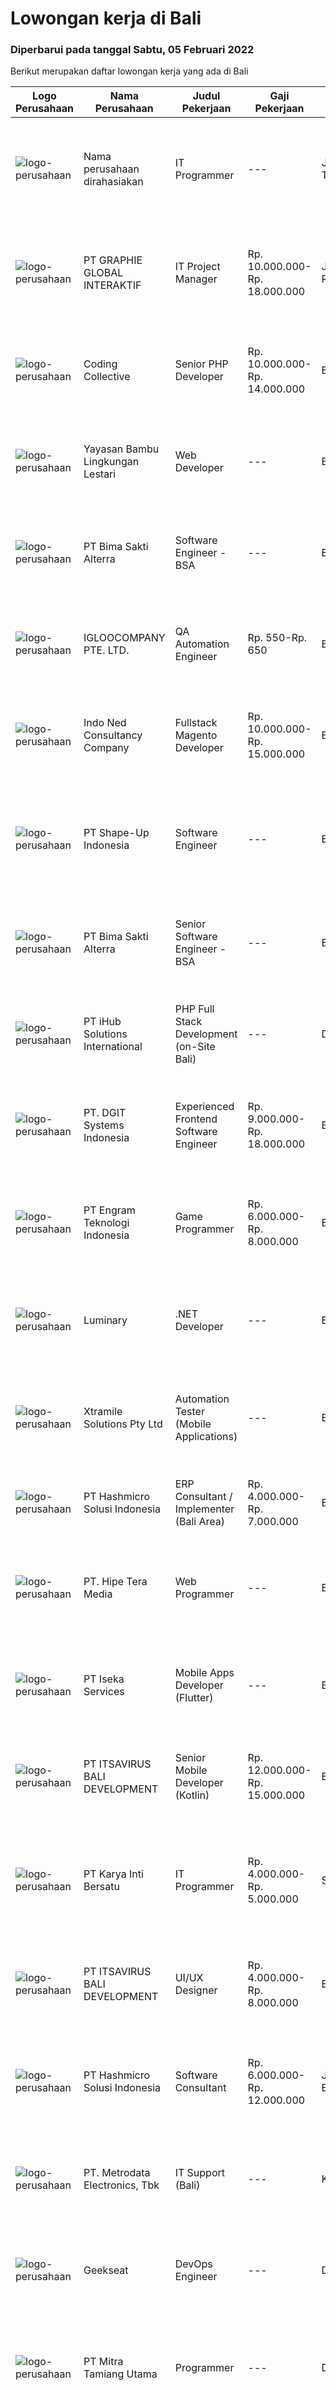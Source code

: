 
  # Lowongan kerja di Bali

  ### Diperbarui pada tanggal Sabtu, 05 Februari 2022

  Berikut merupakan daftar lowongan kerja yang ada di Bali

  |Logo Perusahaan | Nama Perusahaan | Judul Pekerjaan | Gaji Pekerjaan | Lokasi | Deskripsi | Tanggal diunggah | Pranala |
  | -------------- | --------------- | --------------- | --------- | --------- | -------------- | ------- | ----------- |
  |![logo-perusahaan](https://us.123rf.com/450wm/pavelstasevich/pavelstasevich1811/pavelstasevich181101027/112815900-stock-vector-no-image-available-icon-flat-vector.jpg?ver=6)|Nama perusahaan dirahasiakan|IT Programmer|---|Jawa Timur|Pendidikan minimal S1 segala jurusan Memiliki pengetahuan mengenai PHP dan bahasa pemrograman lainnya Gaji negotiable disesuaikan dengan kemampuan...|Rabu, 02 Februari 2022|https://www.jobstreet.co.id/id/job/it-programmer-3776288?token=0~21f2dc8a-4703-46e7-876f-ef9d6c73f284&sectionRank=1&jobId=jobstreet-id-job-3776288|
|![logo-perusahaan](https://image-service-cdn.seek.com.au/2e9b30f32ffba0c2fa40f1f1fc980a1e7e39cf38/ee4dce1061f3f616224767ad58cb2fc751b8d2dc)|PT GRAPHIE GLOBAL INTERAKTIF|IT Project Manager|Rp. 10.000.000-Rp. 18.000.000|Jakarta Raya|KUALIFIKASI: max 40 tahun S1/S2 Ilmu Komputer Mempunyai kemampuan komunikasi yang baik Memiliki pengalaman pekerjaan minimal 3 tahun di pengemangan...|Rabu, 02 Februari 2022|https://www.jobstreet.co.id/id/job/it-project-manager-3776555?token=0~21f2dc8a-4703-46e7-876f-ef9d6c73f284&sectionRank=2&jobId=jobstreet-id-job-3776555|
|![logo-perusahaan](https://image-service-cdn.seek.com.au/173d90a4796b9060b32d48ba09d1cc3a5bacc8b1/ee4dce1061f3f616224767ad58cb2fc751b8d2dc)|Coding Collective|Senior PHP Developer|Rp. 10.000.000-Rp. 14.000.000|Bali|The ideal candidate is a highly resourceful and innovative developer with extensive experience in the layout, design, and coding of websites...|Jumat, 04 Februari 2022|https://www.jobstreet.co.id/id/job/senior-php-developer-3770063?token=0~21f2dc8a-4703-46e7-876f-ef9d6c73f284&sectionRank=3&jobId=jobstreet-id-job-3770063|
|![logo-perusahaan](https://image-service-cdn.seek.com.au/96d94712331f436e09dfdc1445148154cd97356d/ee4dce1061f3f616224767ad58cb2fc751b8d2dc)|Yayasan Bambu Lingkungan Lestari|Web Developer|---|Bali|The main goal of Web developers is to build and provide the best experience for visitors to a site. Set the page layout, style of the content on the...|Rabu, 02 Februari 2022|https://www.jobstreet.co.id/id/job/web-developer-3777209?token=0~21f2dc8a-4703-46e7-876f-ef9d6c73f284&sectionRank=4&jobId=jobstreet-id-job-3777209|
|![logo-perusahaan](https://image-service-cdn.seek.com.au/3b449304b19b7a5909fe2d6166b69cb2e3dfc9ad/ee4dce1061f3f616224767ad58cb2fc751b8d2dc)|PT Bima Sakti Alterra|Software Engineer - BSA|---|Bali|Area Responsibility:● Develop software solutions by studying information needs; conferring with users; studying systems flow, data usage and work...|Kamis, 03 Februari 2022|https://www.jobstreet.co.id/id/job/software-engineer-bsa-3769087?token=0~21f2dc8a-4703-46e7-876f-ef9d6c73f284&sectionRank=5&jobId=jobstreet-id-job-3769087|
|![logo-perusahaan](https://image-service-cdn.seek.com.au/c5ae64cbbd3cc7cf0d28f2b7937a0f4838c481ef/ee4dce1061f3f616224767ad58cb2fc751b8d2dc)|IGLOOCOMPANY PTE. LTD.|QA Automation Engineer|Rp. 550-Rp. 650|Bali|Job purposeWe are looking for a talented QA Automation Engineer to join our team. The candidate that will succeed in this position will be able...|Kamis, 03 Februari 2022|https://www.jobstreet.co.id/id/job/qa-automation-engineer-9242795/origin/sg?token=0~21f2dc8a-4703-46e7-876f-ef9d6c73f284&sectionRank=6&jobId=jobstreet-sg-job-9242795|
|![logo-perusahaan](https://image-service-cdn.seek.com.au/52e07e163b695c48150a669984b7a247186ea762/ee4dce1061f3f616224767ad58cb2fc751b8d2dc)|Indo Ned Consultancy Company|Fullstack Magento Developer|Rp. 10.000.000-Rp. 15.000.000|Bali|Note: This job is not at IndoNed. You will be working for a Dutch company called U Digital (U B.V.) in Indonesia. U Digital is responsible for the...|Kamis, 03 Februari 2022|https://www.jobstreet.co.id/id/job/fullstack-magento-developer-3779005?token=0~21f2dc8a-4703-46e7-876f-ef9d6c73f284&sectionRank=7&jobId=jobstreet-id-job-3779005|
|![logo-perusahaan](https://image-service-cdn.seek.com.au/3fc098deac56b6be857f15ab34d54b1ee2c248c7/ee4dce1061f3f616224767ad58cb2fc751b8d2dc)|PT Shape-Up Indonesia|Software Engineer|---|Badung|Deskripsi Pekerjaan :Sebuah start-up company di bidang healthcare, dengan parent company yang sudah established selama 17 tahun, sedang membentuk team...|Rabu, 02 Februari 2022|https://www.jobstreet.co.id/id/job/software-engineer-3767203?token=0~21f2dc8a-4703-46e7-876f-ef9d6c73f284&sectionRank=8&jobId=jobstreet-id-job-3767203|
|![logo-perusahaan](https://image-service-cdn.seek.com.au/3b449304b19b7a5909fe2d6166b69cb2e3dfc9ad/ee4dce1061f3f616224767ad58cb2fc751b8d2dc)|PT Bima Sakti Alterra|Senior Software Engineer - BSA|---|Bali|Area Responsibility:● Develop software solutions by studying information needs; conferring with users; studying systems flow, data usage and work...|Kamis, 03 Februari 2022|https://www.jobstreet.co.id/id/job/senior-software-engineer-bsa-3769085?token=0~21f2dc8a-4703-46e7-876f-ef9d6c73f284&sectionRank=9&jobId=jobstreet-id-job-3769085|
|![logo-perusahaan](https://image-service-cdn.seek.com.au/d125871d9d6e846f1914c9393c2759abe5b95362/ee4dce1061f3f616224767ad58cb2fc751b8d2dc)|PT iHub Solutions International|PHP Full Stack Development (on-Site Bali)|---|Denpasar|PHP Senior Programmer PT IHub Solutions InternationalAbout PT IHub Solutions International:PT IHub Solutions International is a rapidly growing...|Rabu, 02 Februari 2022|https://www.jobstreet.co.id/id/job/php-full-stack-development-on-site-bali-3759408?token=0~21f2dc8a-4703-46e7-876f-ef9d6c73f284&sectionRank=10&jobId=jobstreet-id-job-3759408|
|![logo-perusahaan](https://image-service-cdn.seek.com.au/86a88c2f6d7d45552583132278caf70ef23e7608/ee4dce1061f3f616224767ad58cb2fc751b8d2dc)|PT. DGIT Systems Indonesia|Experienced Frontend Software Engineer|Rp. 9.000.000-Rp. 18.000.000|Badung|We are looking for talented developers to join an experienced team of front-end engineers working on our flagship product Telflow, a multi-award...|Rabu, 02 Februari 2022|https://www.jobstreet.co.id/id/job/experienced-frontend-software-engineer-3766758?token=0~21f2dc8a-4703-46e7-876f-ef9d6c73f284&sectionRank=11&jobId=jobstreet-id-job-3766758|
|![logo-perusahaan](https://image-service-cdn.seek.com.au/d367c91e7d2b8df7f425a4b9a8dc465c243f98d0/ee4dce1061f3f616224767ad58cb2fc751b8d2dc)|PT Engram Teknologi Indonesia|Game Programmer|Rp. 6.000.000-Rp. 8.000.000|Bali|Responsibilities: Prototyping gameplay and mechanics Work with game designer to coordinate gameplay and mechanics Writing clean and optimized code to...|Kamis, 03 Februari 2022|https://www.jobstreet.co.id/id/job/game-programmer-3762377?token=0~21f2dc8a-4703-46e7-876f-ef9d6c73f284&sectionRank=12&jobId=jobstreet-id-job-3762377|
|![logo-perusahaan](https://image-service-cdn.seek.com.au/47abe8d118bc38177e876d261761593ecb1fa56d/ee4dce1061f3f616224767ad58cb2fc751b8d2dc)|Luminary|.NET Developer|---|Badung|Luminary is committed to being the agency of choice for the brightest minds in digital.We have been certified a Great Place to Work for the last 6...|Rabu, 02 Februari 2022|https://www.jobstreet.co.id/id/job/net-developer-3776548?token=0~21f2dc8a-4703-46e7-876f-ef9d6c73f284&sectionRank=13&jobId=jobstreet-id-job-3776548|
|![logo-perusahaan](https://image-service-cdn.seek.com.au/886dbb766c5bd832cea6f1bb5b5374b094ca8917/ee4dce1061f3f616224767ad58cb2fc751b8d2dc)|Xtramile Solutions Pty Ltd|Automation Tester (Mobile Applications)|---|Bali|Innovative job opportunity offering a high salary package, attractive bonus remuneration and full remote working arrangement. This role will help...|Kamis, 03 Februari 2022|https://www.jobstreet.co.id/id/job/automation-tester-mobile-applications-3761131?token=0~21f2dc8a-4703-46e7-876f-ef9d6c73f284&sectionRank=14&jobId=jobstreet-id-job-3761131|
|![logo-perusahaan](https://image-service-cdn.seek.com.au/f6d60ad46f70dbd67cd5ea70ad66341689963cbd/ee4dce1061f3f616224767ad58cb2fc751b8d2dc)|PT Hashmicro Solusi Indonesia|ERP Consultant / Implementer (Bali Area)|Rp. 4.000.000-Rp. 7.000.000|Bali|*Fill this form to start our recruitment...|Rabu, 02 Februari 2022|https://www.jobstreet.co.id/id/job/erp-consultant-implementer-bali-area-3777092?token=0~21f2dc8a-4703-46e7-876f-ef9d6c73f284&sectionRank=15&jobId=jobstreet-id-job-3777092|
|![logo-perusahaan](https://us.123rf.com/450wm/pavelstasevich/pavelstasevich1811/pavelstasevich181101027/112815900-stock-vector-no-image-available-icon-flat-vector.jpg?ver=6)|PT. Hipe Tera Media|Web Programmer|---|Banten|Kualifikasi: Mempunyai kemampuan komunikasi yang baik Mampu bekerja dalam tim maupun individual Mampu bekerja dalam tekanan dan dateline Dapat...|Selasa, 01 Februari 2022|https://www.jobstreet.co.id/id/job/web-programmer-3775809?token=0~21f2dc8a-4703-46e7-876f-ef9d6c73f284&sectionRank=16&jobId=jobstreet-id-job-3775809|
|![logo-perusahaan](https://image-service-cdn.seek.com.au/48f17f16a37d7ca19186c95222634d777fe9e0bf/ee4dce1061f3f616224767ad58cb2fc751b8d2dc)|PT Iseka Services|Mobile Apps Developer (Flutter)|---|Badung|PT Iseka Services is an exciting new technology provider whose main goal is to help companies of all sizes transfer to the Digital World utilising...|Selasa, 01 Februari 2022|https://www.jobstreet.co.id/id/job/mobile-apps-developer-flutter-3758779?token=0~21f2dc8a-4703-46e7-876f-ef9d6c73f284&sectionRank=17&jobId=jobstreet-id-job-3758779|
|![logo-perusahaan](https://image-service-cdn.seek.com.au/83f6c0a379be672bd3733ebae34ee48ae48afc54/ee4dce1061f3f616224767ad58cb2fc751b8d2dc)|PT ITSAVIRUS BALI DEVELOPMENT|Senior Mobile Developer (Kotlin)|Rp. 12.000.000-Rp. 15.000.000|Badung|Itsavirus is looking for a new Mobile Developer (Kotlin) to join one of the fastest-growing software companies in Bali. We are looking for proactive...|Selasa, 01 Februari 2022|https://www.jobstreet.co.id/id/job/senior-mobile-developer-kotlin-3758127?token=0~21f2dc8a-4703-46e7-876f-ef9d6c73f284&sectionRank=18&jobId=jobstreet-id-job-3758127|
|![logo-perusahaan](https://image-service-cdn.seek.com.au/8f14191fa9a5764c9893ace840f0c42c929b4697/ee4dce1061f3f616224767ad58cb2fc751b8d2dc)|PT Karya Inti Bersatu|IT Programmer|Rp. 4.000.000-Rp. 5.000.000|Seminyak|Job description* Responsible HTML5, CSS3, JavaScript/JQuery.* Responsible in PHP, MySQL Database, Git, and PHP Framework (CodeIgniter).* Has good...|Jumat, 28 Januari 2022|https://www.jobstreet.co.id/id/job/it-programmer-3773220?token=0~21f2dc8a-4703-46e7-876f-ef9d6c73f284&sectionRank=19&jobId=jobstreet-id-job-3773220|
|![logo-perusahaan](https://image-service-cdn.seek.com.au/83f6c0a379be672bd3733ebae34ee48ae48afc54/ee4dce1061f3f616224767ad58cb2fc751b8d2dc)|PT ITSAVIRUS BALI DEVELOPMENT|UI/UX Designer|Rp. 4.000.000-Rp. 8.000.000|Badung|Itsavirus is a software company with offices in Bali, Singapore and Amsterdam. We have a team of over 50 dedicated professionals who love to work on...|Selasa, 01 Februari 2022|https://www.jobstreet.co.id/id/job/ui-ux-designer-3775869?token=0~21f2dc8a-4703-46e7-876f-ef9d6c73f284&sectionRank=20&jobId=jobstreet-id-job-3775869|
|![logo-perusahaan](https://image-service-cdn.seek.com.au/f6d60ad46f70dbd67cd5ea70ad66341689963cbd/ee4dce1061f3f616224767ad58cb2fc751b8d2dc)|PT Hashmicro Solusi Indonesia|Software Consultant|Rp. 6.000.000-Rp. 12.000.000|Jakarta Barat|Responsibilities:  Manage and ensure ERP projects are done on time, on budget and on scope with high customer satisfaction Gather requirements, manage...|Senin, 31 Januari 2022|https://www.jobstreet.co.id/id/job/software-consultant-3765860?token=0~21f2dc8a-4703-46e7-876f-ef9d6c73f284&sectionRank=21&jobId=jobstreet-id-job-3765860|
|![logo-perusahaan](https://image-service-cdn.seek.com.au/0d75518309b56a3cff39daa569b0ba02cc7a22f2/ee4dce1061f3f616224767ad58cb2fc751b8d2dc)|PT. Metrodata Electronics, Tbk|IT Support (Bali)|---|Kuta|Qualifications: Education Level, At least Bachelor Degree (S1) Working experience, Experienced in the same field and role at least 1 year for team...|Selasa, 25 Januari 2022|https://www.jobstreet.co.id/id/job/it-support-bali-3768931?token=0~21f2dc8a-4703-46e7-876f-ef9d6c73f284&sectionRank=22&jobId=jobstreet-id-job-3768931|
|![logo-perusahaan](https://image-service-cdn.seek.com.au/a94166d692fda70a364e9d5191d7ced8a65f1597/ee4dce1061f3f616224767ad58cb2fc751b8d2dc)|Geekseat|DevOps Engineer|---|Denpasar|We are currently looking for exceptional and experienced DevOps Engineers to join our Awesome Geekseat Engineering Team.In this role you will: Run...|Jumat, 28 Januari 2022|https://www.jobstreet.co.id/id/job/devops-engineer-3754031?token=0~21f2dc8a-4703-46e7-876f-ef9d6c73f284&sectionRank=23&jobId=jobstreet-id-job-3754031|
|![logo-perusahaan](https://image-service-cdn.seek.com.au/40b24f3cc9a8d94d34a601b50fce4e62d3b75f61/ee4dce1061f3f616224767ad58cb2fc751b8d2dc)|PT Mitra Tamiang Utama|Programmer|---|Denpasar|Mengembangkan sistem berupa aplikasi web Melakukan riset pengembangan aplikasi Melakukan diskusi dengan tim terkait dalam melakukan pengembangan web...|Kamis, 27 Januari 2022|https://www.jobstreet.co.id/id/job/programmer-3759631?token=0~21f2dc8a-4703-46e7-876f-ef9d6c73f284&sectionRank=24&jobId=jobstreet-id-job-3759631|
|![logo-perusahaan](https://image-service-cdn.seek.com.au/d47801039e9b4ce0723281ec39aeeb27fbe183d5/ee4dce1061f3f616224767ad58cb2fc751b8d2dc)|PT Inter Prospek|Web developer|---|Badung|The ideal candidate is a creative problem solver who will work in coordination with cross-functional teams to design, develop, and maintain our...|Sabtu, 29 Januari 2022|https://www.jobstreet.co.id/id/job/web-developer-3756175?token=0~21f2dc8a-4703-46e7-876f-ef9d6c73f284&sectionRank=25&jobId=jobstreet-id-job-3756175|
|![logo-perusahaan](https://image-service-cdn.seek.com.au/074f2081cc42a722643e36313941760f758e7c3b/ee4dce1061f3f616224767ad58cb2fc751b8d2dc)|DevStack|React Native Developers|Rp. 10.000.000-Rp. 14.000.000|Bali|We are looking for exceptional and experienced React Native Developers to join our team in Bandung or Bali!  General requirement At least Bachelor...|Jumat, 28 Januari 2022|https://www.jobstreet.co.id/id/job/react-native-developers-3753845?token=0~21f2dc8a-4703-46e7-876f-ef9d6c73f284&sectionRank=26&jobId=jobstreet-id-job-3753845|
|![logo-perusahaan](https://image-service-cdn.seek.com.au/9fb4868deedeff12bcdc5f13647afb528b61b481/ee4dce1061f3f616224767ad58cb2fc751b8d2dc)|DevStack|Experienced .NET Developers|Rp. 9.000.000-Rp. 14.000.000|Bali|We are looking for exceptional .NET Developer for placement to our development office in BANDUNG or BALI. The position requires at least: Bachelor...|Jumat, 28 Januari 2022|https://www.jobstreet.co.id/id/job/experienced-net-developers-3772943?token=0~21f2dc8a-4703-46e7-876f-ef9d6c73f284&sectionRank=27&jobId=jobstreet-id-job-3772943|
|![logo-perusahaan](https://image-service-cdn.seek.com.au/86a88c2f6d7d45552583132278caf70ef23e7608/ee4dce1061f3f616224767ad58cb2fc751b8d2dc)|PT. DGIT Systems Indonesia|Test Engineer|Rp. 7.000.000-Rp. 12.000.000|Bali|We are looking for talented Test Engineer or Technical Test Analyst to join an experienced team working on our flagship product Telflow, a multi-award...|Jumat, 28 Januari 2022|https://www.jobstreet.co.id/id/job/test-engineer-3773125?token=0~21f2dc8a-4703-46e7-876f-ef9d6c73f284&sectionRank=28&jobId=jobstreet-id-job-3773125|
|![logo-perusahaan](https://image-service-cdn.seek.com.au/969b0c47f133a1e0155056a5d964c63953dd6304/ee4dce1061f3f616224767ad58cb2fc751b8d2dc)|PT Mitrais|Experienced Developers from any background|---|Bali|Build your Career with Mitrais !  We're looking for experienced Software Engineers from any background to be part of our team.  What will you...|Sabtu, 29 Januari 2022|https://www.jobstreet.co.id/id/job/experienced-developers-from-any-background-3755399?token=0~21f2dc8a-4703-46e7-876f-ef9d6c73f284&sectionRank=29&jobId=jobstreet-id-job-3755399|
|![logo-perusahaan](https://image-service-cdn.seek.com.au/7145b1ba6bc0dbd678e2bf86d776dd2b1b9b81f6/ee4dce1061f3f616224767ad58cb2fc751b8d2dc)|Collaborative Excellence Indonesia|Senior PHP Developer|---|Bali|Responsibilities: Work with Business/Product Owners/product development team/Project Manager to design, develop, maintain and enhance web-based &amp;...|Jumat, 28 Januari 2022|https://www.jobstreet.co.id/id/job/senior-php-developer-3773968?token=0~21f2dc8a-4703-46e7-876f-ef9d6c73f284&sectionRank=30&jobId=jobstreet-id-job-3773968|


  [Kembali ke daftar lowongan kerja 🔙](../README.md#daftar-lowongan-kerja)
  